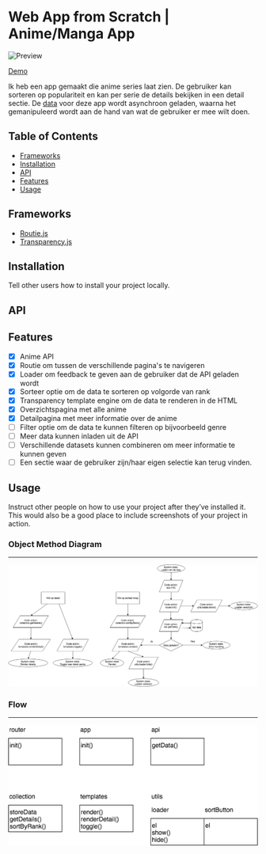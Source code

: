 # Web App from Scratch | Anime/Manga App

![Preview](screenshots/preview.png)

[Demo](https://vriesm060.github.io/wafs/app)

Ik heb een app gemaakt die anime series laat zien. De gebruiker kan sorteren op populariteit en kan per serie de details bekijken in een detail sectie. De [data](https://kitsu.docs.apiary.io/) voor deze app wordt asynchroon geladen, waarna het gemanipuleerd wordt aan de hand van wat de gebruiker er mee wilt doen.

## Table of Contents

* [Frameworks](#frameworks)
* [Installation](#installation)
* [API](#api)
* [Features](#features)
* [Usage](#usage)

## Frameworks

* [Routie.js](http://projects.jga.me/routie/)
* [Transparency.js](https://github.com/leonidas/transparency)

## Installation

Tell other users how to install your project locally.

## API

## Features

* [x] Anime API
* [x] Routie om tussen de verschillende pagina's te navigeren
* [x] Loader om feedback te geven aan de gebruiker dat de API geladen wordt
* [x] Sorteer optie om de data te sorteren op volgorde van rank
* [x] Transparency template engine om de data te renderen in de HTML
* [x] Overzichtspagina met alle anime
* [x] Detailpagina met meer informatie over de anime
* [ ] Filter optie om de data te kunnen filteren op bijvoorbeeld genre
* [ ] Meer data kunnen inladen uit de API
* [ ] Verschillende datasets kunnen combineren om meer informatie te kunnen geven
* [ ] Een sectie waar de gebruiker zijn/haar eigen selectie kan terug vinden.

## Usage

Instruct other people on how to use your project after they’ve installed it. This would also be a good place to include screenshots of your project in action.

### Object Method Diagram
---

![Object Method Diagram](screenshots/flow.png)

### Flow
---

![Flow](screenshots/object-method-diagram.png)
